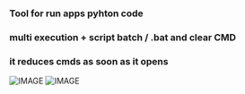 
### Tool for run apps pyhton code
### multi execution + script batch / .bat and clear CMD 
### it reduces cmds as soon as it opens
![IMAGE](https://i.ibb.co/GTw2659/2024-07-07-18-26-45-Multi-Execution-Python.png)
![IMAGE](https://i.ibb.co/zRFwyzR/2024-07-07-18-27-36-Multi-Execution-Python.png)

